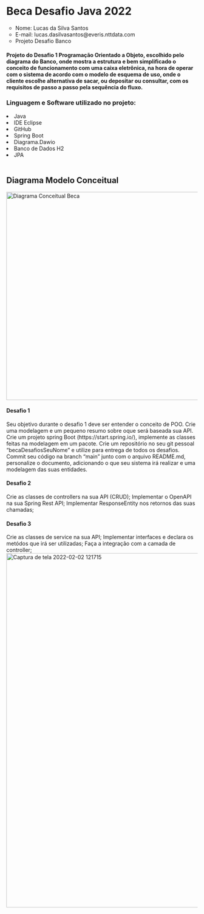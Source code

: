 <h1>Beca Desafio Java 2022</h1>
<ul type = circle>
<li>Nome: Lucas da Silva Santos</li>
<li>E-mail: lucas.dasilvasantos@everis.nttdata.com </li>
<li>Projeto Desafio Banco</li>
</ul>
<h4> Projeto do Desafio 1 Programação Orientado a Objeto, escolhido pelo diagrama do Banco, onde mostra a estrutura e bem simplificado o conceito de funcionamento com uma caixa eletrônica, na hora de operar com o sistema de acordo com o modelo de esquema de uso, onde o cliente escolhe alternativa de sacar, ou depositar ou consultar, com os requisitos de passo a passo pela sequência do fluxo.
</h4>
<h3>Linguagem e Software utilizado no projeto:</h3>
<li>Java</li>
<li>IDE Eclipse</li>
<li>GitHub</li>
<li>Spring Boot</li>
<li>Diagrama.Dawio</li>
<li>Banco de Dados H2</li>
<li>JPA</li>
<br>
<h2> Diagrama Modelo Conceitual</h2>
<img width="548" alt="Diagrama Conceitual Beca" src="https://user-images.githubusercontent.com/86928030/151684321-4529dbd4-de88-4cc4-b7f2-4e9ffadfe4bf.png">

<h4>Desafio 1</h4>
Seu objetivo durante o desafio 1 deve ser entender o conceito de POO. Crie uma modelagem e um pequeno resumo sobre oque será baseada sua API.
Crie um projeto spring Boot (https://start.spring.io/), implemente as classes feitas na modelagem em um pacote.
Crie um repositório no seu git pessoal “becaDesafiosSeuNome” e utilize para entrega de todos os desafios.
Commit seu código na branch “main” junto com o arquivo README.md, personalize o documento, adicionando o que seu sistema irá realizar e uma modelagem das suas entidades. 
<br>
<h4>Desafio 2</h4>
Crie as classes de controllers na sua API (CRUD);
Implementar o OpenAPI na sua Spring Rest API;
Implementar ResponseEntity nos retornos das suas chamadas;
<br>
<h4>Desafio 3</h4>
Crie as classes de service na sua API;
Implementar interfaces e declara os metódos que irá ser utilizadas;
Faça a integração com a camada de controller;
<br>
<img width="933" alt="Captura de tela 2022-02-02 121715" src="https://user-images.githubusercontent.com/86928030/152342448-46242deb-2b1f-402d-aaba-0739cbaea0bf.png">
